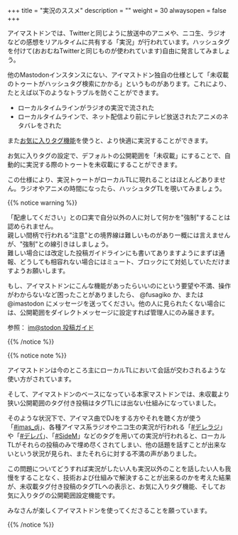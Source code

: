 +++
title = "実況のススメ"
description = ""
weight = 30
alwaysopen = false
+++

アイマストドンでは、Twitterと同じように放送中のアニメや、ニコ生、ラジオなどの感想をリアルタイムに共有する「実況」が行われています。ハッシュタグを付けて(おおむねTwitterと同じものが使われています)自由に発言してみましょう。

他のMastodonインスタンスにない、アイマストドン独自の仕様として「未収載のトゥートがハッシュタグ検索にかかる」というものがあります。これにより、たとえば以下のようなトラブルを防ぐことができます。

* ローカルタイムラインがラジオの実況で流された
* ローカルタイムラインで、ネット配信より前にテレビ放送されたアニメのネタバレをされた

また[お気に入りタグ機能](/favorite-tag/)を使うと、より快適に実況することができます。

お気に入りタグの設定で、デフォルトの公開範囲を「未収載」にすることで、自動的に実況する際のトゥートを未収載にすることができます。

この仕様により、実況トゥートがローカルTLに現れることはほとんどありません。ラジオやアニメの時間になったら、ハッシュタグTLを覗いてみましょう。

{{% notice warning %}}

「配慮してください」との口実で自分以外の人に対して何かを"強制"することは認められません。  
親しい間柄で行われる"注意"との境界線は難しいものがあり一概には言えませんが、"強制"との線引きはしましょう。  
難しい場合には改定した投稿ガイドラインにも書いてありますようにまずは通報、どうしても相容れない場合にはミュート、ブロックにて対処していただけますようお願いします。

もし、アイマストドンにこんな機能があったらいいのにという要望や不満、操作がわからないなど困ったことがありましたら、 @fusagiko か、または @imastodon にメッセージを送ってください。他の人に見られたくない場合には、公開範囲をダイレクトメッセージに設定すれば管理人にのみ届きます。

参照： [im@stodon 投稿ガイド](https://imastodon.net/about/more)

{{% /notice %}}

{{% notice note %}}

アイマストドンは今のところ主にローカルTLにおいて会話が交わされるような使い方がされています。

そして、アイマストドンのベースになっている本家マストドンでは、未収載より狭い公開範囲のタグ付き投稿はタグTLには出ない仕組みになっていました。

そのような状況下で、アイマス曲でDJをする方やそれを聴く方が使う「[#imas_dj](https://imastodon.net/web/timelines/tag/imas_dj)」、各種アイマス系ラジオやニコ生の実況が行われる「[#デレラジ](https://imastodon.net/web/timelines/tag/デレラジ)」や「[#デレパ](https://imastodon.net/web/timelines/tag/デレパ)」、「[#SideM](https://imastodon.net/web/timelines/tag/SideM)」などのタグを用いての実況が行われると、ローカルTLがそれらの投稿のみで埋め尽くされてしまい、他の話題を話すことが出来ないという状況が見られ、またそれらに対する不満の声がありました。

この問題についてどうすれば実況がしたい人も実況以外のことを話したい人も我慢をすることなく、技術および仕組みで解決することが出来るのかを考えた結果が、未収載タグ付き投稿のタグTLへの表示と、お気に入りタグ機能、そしてお気に入りタグの公開範囲設定機能です。

みなさんが楽しくアイマストドンを使ってくださることを願っています。

{{% /notice %}}